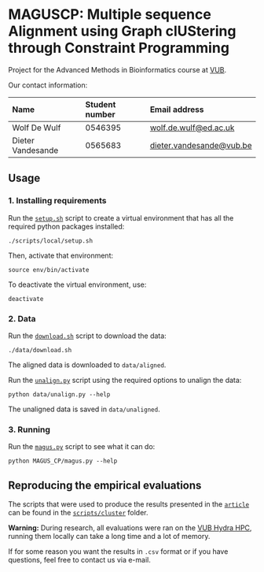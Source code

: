 # MAGUSCP: Multiple sequence Alignment using Graph clUStering through Constraint Programming

Project for the Advanced Methods in Bioinformatics course at [VUB](www.vub.be).

Our contact information:

| Name              | Student number | Email address                                               |
| :---------------- | :------------- | :---------------------------------------------------------- |
| Wolf De Wulf      | 0546395        | [wolf.de.wulf@ed.ac.uk](mailto:wolf.de.wulf@ed.ac.uk)       |
| Dieter Vandesande | 0565683        | [dieter.vandesande@vub.be](mailto:dieter.vandesande@vub.be) |

## Usage

### 1. Installing requirements
Run the [`setup.sh`](scripts/local/setup.sh) script to create a virtual environment that has all the required python packages installed:

```console
./scripts/local/setup.sh
```

Then, activate that environment:

```console
source env/bin/activate
```

To deactivate the virtual environment, use:

```console
deactivate
```

### 2. Data

Run the [`download.sh`](data/download.sh) script to download the data:

```console
./data/download.sh
```

The aligned data is downloaded to `data/aligned`.

Run the [`unalign.py`](data/unalign.py) script using the required options to unalign the data:

```console
python data/unalign.py --help
```

The unaligned data is saved in `data/unaligned`.

### 3. Running

Run the [`magus.py`](MAGUS_CP/run.py) script to see what it can do:

```console
python MAGUS_CP/magus.py --help
```

## Reproducing the empirical evaluations

The scripts that were used to produce the results presented in the [`article`](article.pdf) can be found in the [`scripts/cluster`](scripts/cluster) folder.  

**Warning:** During research, all evaluations were ran on the [VUB Hydra HPC](https://hpc.vub.be/), running them locally can take a long time and a lot of memory.

If for some reason you want the results in `.csv` format or if you have questions, feel free to contact us via e-mail.

